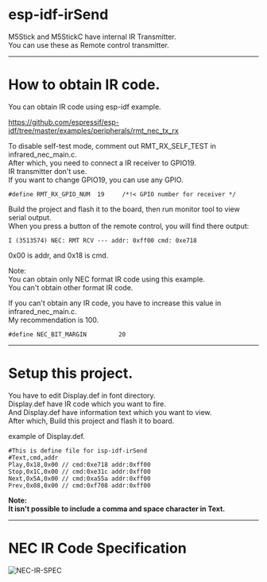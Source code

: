 # esp-idf-irSend
M5Stick and M5StickC have internal IR Transmitter.   
You can use these as Remote control transmitter.   

---

# How to obtain IR code.
You can obtain IR code using esp-idf example.   

https://github.com/espressif/esp-idf/tree/master/examples/peripherals/rmt_nec_tx_rx

To disable self-test mode, comment out RMT_RX_SELF_TEST in infrared_nec_main.c.   
After which, you need to connect a IR receiver to GPIO19.   
IR transmitter don't use.   
If you want to change GPIO19, you can use any GPIO.   
```
#define RMT_RX_GPIO_NUM  19     /*!< GPIO number for receiver */
```

Build the project and flash it to the board, then run monitor tool to view serial output.   
When you press a button of the remote control, you will find there output:   
```
I (3513574) NEC: RMT RCV --- addr: 0xff00 cmd: 0xe718
```

0x00 is addr, and 0x18 is cmd.

Note:   
You can obtain only NEC format IR code using this example.   
You can't obtain other format IR code.   

If you can't obtain any IR code, you have to increase this value in infrared_nec_main.c.   
My recommendation is 100.   
```
#define NEC_BIT_MARGIN         20
```

---

# Setup this project.
You have to edit Display.def in font directory.   
Display.def have IR code which you want to fire.   
And Display.def have information text which you want to view.   
After which, Build this project and flash it to board.   

example of Display.def.   
```
#This is define file for isp-idf-irSend
#Text,cmd,addr
Play,0x18,0x00 // cmd:0xe718 addr:0xff00
Stop,0x1C,0x00 // cmd:0xe31c addr:0xff00
Next,0x5A,0x00 // cmd:0xa55a addr:0xff00
Prev,0x08,0x00 // cmd:0xf708 addr:0xff00
```

**Note:**   
**It isn't possible to include a comma and space character in Text.**   

---

# NEC IR Code Specification

![NEC-IR-SPEC](https://user-images.githubusercontent.com/6020549/59671633-f7fd4b80-91f8-11e9-9bc6-45ab6e18ebc8.jpg)

